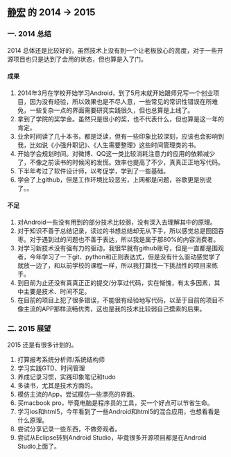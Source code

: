 ﻿[静宏](https://github.com/vNcdkguqHUh) 的 2014 -> 2015
-------------

### 一. 2014 总结

2014 总体还是比较好的，虽然技术上没有到一个让老板放心的高度，对于一些开源项目也只是达到了会用的状态，但也算是入了门。

#### 成果

1. 2014年3月在学校开始学习Android，到了5月末就开始跟师兄写一个创业项目，因为没有经验，所以效果也是不尽人意，一些常见的常识性错误在所难免，一些复杂一点的界面需要研究实践很久，但也总算是上线了。
2. 拿到了学院的奖学金。虽然只是很小的奖，也不代表什么，但也算是这一年的肯定。
3. 业余时间读了几十本书，都是泛读，但有一些印象比较深刻，应该也会影响到我，比如说《小强升职记》、《人生需要整理》这些时间管理类的书。
4. 开始学会规划时间。对微博、QQ这一类比较消耗注意力的应用的依赖减少了，不像之前读书的时候闲的发慌。效率也提高了不少，真真正正地写代码。
5. 下半年考过了软件设计师，以考促学，学到了一些基础。
6. 学会了上github，但是工作环境比较恶劣，上网都是问题，谷歌更是别说了。。

#### 不足

1. 对Android一些没有用到的部分技术比较弱，没有深入去理解其中的原理。
2. 对于知识不善于总结记录，读过的书想总结却无从下手，所以感觉总是囫囵吞枣。对于遇到过的问题也不善于表达，所以我是属于那80%的内容消费者。
3. 对学习新技术没有强有力的驱动，我很早就有github账号，但是一直都是围观者，今年学习了一下git、python和正则表达式，但是没有什么驱动感觉学了就放一边了，和以前学校的课程一样，所以我打算找一下挑战性的项目来练手。
4. 到目前为止还没有真真正正的提交/分享过代码，实在惭愧，有太多因素，其中主要是技术、时间不足。
5. 在目前的项目上犯了很多错误，不能很有经验地写代码，以至于目前的项目不像主流的APP那样流畅优秀，这也是我的技术比较弱自己摸索的后果。

### 二. 2015 展望

2015 还是有很多计划的。 
1. 打算报考系统分析师/系统结构师
2. 学习实践GTD、时间管理
3. 养成记录习惯，实践印象笔记和tudo
4. 多读书，尤其是技术方面的。
5. 模仿主流的App，尝试模仿一些漂亮的界面。
6. 买macbook pro，毕竟电脑是程序员的工具，买一个好点可以节省生命。
7. 学习ios和html5，今年看到了一些Android和html5的混合应用，也想看看是什么原理。
8. 尝试分享记录一些东西，不做旁观者。
9. 尝试从Eclipse转到Android Studio，毕竟很多开源项目都是在Android Studio上面了。